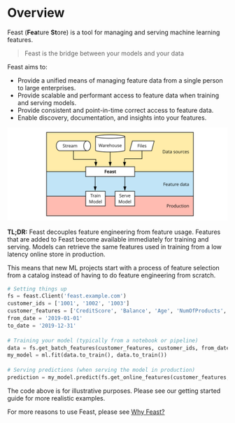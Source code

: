 # Overview

Feast \(**Fea**ture **St**ore\) is a tool for managing and serving machine learning features. 

> Feast is the bridge between your models and your data

Feast aims to:

* Provide a unified means of managing feature data from a single person to large enterprises.
* Provide scalable and performant access to feature data when training and serving models.
* Provide consistent and point-in-time correct access to feature data.
* Enable discovery, documentation, and insights into your features.

![](.gitbook/assets/feast-docs-overview-diagram-2.svg)

**TL;DR:** Feast decouples feature engineering from feature usage. Features that are added to Feast become available immediately for training and serving. Models can retrieve the same features used in training from a low latency online store in production.

This means that new ML projects start with a process of feature selection from a catalog instead of having to do feature engineering from scratch.

```python
# Setting things up
fs = feast.Client('feast.example.com')
customer_ids = ['1001', '1002', '1003']
customer_features = ['CreditScore', 'Balance', 'Age', 'NumOfProducts', 'IsActive']
from_date = '2019-01-01'
to_date = '2019-12-31'

# Training your model (typically from a notebook or pipeline)
data = fs.get_batch_features(customer_features, customer_ids, from_date, to_date)
my_model = ml.fit(data.to_train(), data.to_train())

# Serving predictions (when serving the model in production)
prediction = my_model.predict(fs.get_online_features(customer_features, customer_ids))
```

The code above is for illustrative purposes. Please see our getting started guide for more realistic examples.

For more reasons to use Feast, please see [Why Feast?](why-feast.md#why-feast)

